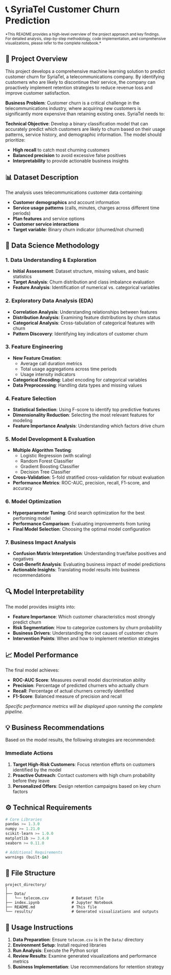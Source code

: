 # 📞 SyriaTel Customer Churn Prediction
<sub>
*This README provides a high-level overview of the project approach and key findings. For detailed analysis, step-by-step methodology, code implementation, and comprehensive visualizations, please refer to the complete notebook.*
</sub>

## 🎯 Project Overview

This project develops a comprehensive machine learning solution to predict customer churn for SyriaTel, a telecommunications company. By identifying customers who are likely to discontinue their service, the company can proactively implement retention strategies to reduce revenue loss and improve customer satisfaction.

**Business Problem**: Customer churn is a critical challenge in the telecommunications industry, where acquiring new customers is significantly more expensive than retaining existing ones. SyriaTel needs to:

**Technical Objective**: Develop a binary classification model that can accurately predict which customers are likely to churn based on their usage patterns, service history, and demographic information. The model should prioritize:

- **High recall** to catch most churning customers
- **Balanced precision** to avoid excessive false positives
- **Interpretability** to provide actionable business insights

## 📊 Dataset Description

The analysis uses telecommunications customer data containing:
- **Customer demographics** and account information
- **Service usage patterns** (calls, minutes, charges across different time periods)
- **Plan features** and service options
- **Customer service interactions**
- **Target variable**: Binary churn indicator (churned/not churned)

## 🔬 Data Science Methodology

### 1. Data Understanding & Exploration
- **Initial Assessment**: Dataset structure, missing values, and basic statistics
- **Target Analysis**: Churn distribution and class imbalance evaluation
- **Feature Analysis**: Identification of numerical vs. categorical variables

### 2. Exploratory Data Analysis (EDA)
- **Correlation Analysis**: Understanding relationships between features
- **Distribution Analysis**: Examining feature distributions by churn status
- **Categorical Analysis**: Cross-tabulation of categorical features with churn
- **Pattern Discovery**: Identifying key indicators of customer churn

### 3. Feature Engineering
- **New Feature Creation**: 
  - Average call duration metrics
  - Total usage aggregations across time periods
  - Usage intensity indicators
- **Categorical Encoding**: Label encoding for categorical variables
- **Data Preprocessing**: Handling data types and missing values

### 4. Feature Selection
- **Statistical Selection**: Using F-score to identify top predictive features
- **Dimensionality Reduction**: Selecting the most relevant features for modeling
- **Feature Importance Analysis**: Understanding which factors drive churn

### 5. Model Development & Evaluation
- **Multiple Algorithm Testing**:
  - Logistic Regression (with scaling)
  - Random Forest Classifier
  - Gradient Boosting Classifier
  - Decision Tree Classifier
- **Cross-Validation**: 5-fold stratified cross-validation for robust evaluation
- **Performance Metrics**: ROC-AUC, precision, recall, F1-score, and accuracy

### 6. Model Optimization
- **Hyperparameter Tuning**: Grid search optimization for the best performing model
- **Performance Comparison**: Evaluating improvements from tuning
- **Final Model Selection**: Choosing the optimal model configuration

### 7. Business Impact Analysis
- **Confusion Matrix Interpretation**: Understanding true/false positives and negatives
- **Cost-Benefit Analysis**: Evaluating business impact of model predictions
- **Actionable Insights**: Translating model results into business recommendations

## 🔍 Model Interpretability

The model provides insights into:
- **Feature Importance**: Which customer characteristics most strongly predict churn
- **Risk Segmentation**: How to categorize customers by churn probability
- **Business Drivers**: Understanding the root causes of customer churn
- **Intervention Points**: When and how to implement retention strategies

## 📈 Model Performance

The final model achieves:
- **ROC-AUC Score**: Measures overall model discrimination ability
- **Precision**: Percentage of predicted churners who actually churn
- **Recall**: Percentage of actual churners correctly identified
- **F1-Score**: Balanced measure of precision and recall

*Specific performance metrics will be displayed upon running the complete pipeline.*

## 💡 Business Recommendations

Based on the model results, the following strategies are recommended:

### Immediate Actions
1. **Target High-Risk Customers**: Focus retention efforts on customers identified by the model
2. **Proactive Outreach**: Contact customers with high churn probability before they leave
3. **Personalized Offers**: Design retention campaigns based on key churn factors

## ⚙️ Technical Requirements

```python
# Core Libraries
pandas >= 1.3.0
numpy >= 1.21.0
scikit-learn >= 1.0.0
matplotlib >= 3.4.0
seaborn >= 0.11.0

# Additional Requirements
warnings (built-in)
```

## 📁 File Structure

```
project_directory/
│
├── Data/
│   └── telecom.csv          # Dataset file
├── index.ipynb              # Jupyter Notebook
├── README.md                # This file
└── results/                 # Generated visualizations and outputs
```

## 🚀 Usage Instructions

1. **Data Preparation**: Ensure `telecom.csv` is in the `Data/` directory
2. **Environment Setup**: Install required libraries
3. **Run Analysis**: Execute the Python script
4. **Review Results**: Examine generated visualizations and performance metrics
5. **Business Implementation**: Use recommendations for retention strategy